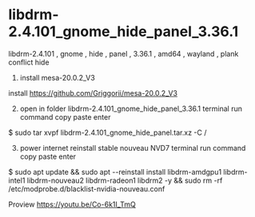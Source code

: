 # libdrm-2.4.101_gnome_hide_panel_3.36.1
libdrm-2.4.101 , gnome , hide , panel , 3.36.1 , amd64 , wayland , plank conflict hide


1) install mesa-20.0.2_V3

install https://github.com/Griggorii/mesa-20.0.2_V3

2) open in folder libdrm-2.4.101_gnome_hide_panel_3.36.1 terminal run command copy paste enter

$ sudo tar xvpf libdrm-2.4.101_gnome_hide_panel.tar.xz  -C /

3) power internet reinstall stable nouveau NVD7 terminal run command copy paste enter

$ sudo apt update && sudo apt --reinstall install libdrm-amdgpu1 libdrm-intel1 libdrm-nouveau2 libdrm-radeon1 libdrm2 -y && sudo rm -rf /etc/modprobe.d/blacklist-nvidia-nouveau.conf

Proview https://youtu.be/Co-6k1I_TmQ
